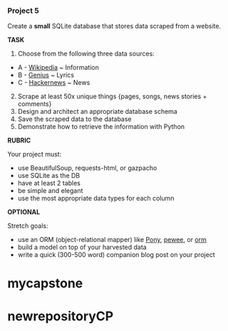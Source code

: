 ### Project 5

Create a **small** SQLite database that stores data scraped from a website.



**TASK**

1. Choose from the following three data sources:

- A - [Wikipedia](https://www.wikipedia.org/) ~ Information
- B - [Genius](https://genius.com/) ~ Lyrics
- C - [Hackernews](https://news.ycombinator.com/news) ~ News

2. Scrape at least 50x unique things {pages, songs, news stories + comments}
3. Design and architect an appropriate database schema
4. Save the scraped data to the database
5. Demonstrate how to retrieve the information with Python



**RUBRIC**

Your project must:

- use BeautifulSoup, requests-html, or gazpacho
- use SQLite as the DB
- have at least 2 tables
- be simple and elegant
- use the most appropriate data types for each column



**OPTIONAL**

Stretch goals:

- use an ORM (object-relational mapper) like [Pony](https://ponyorm.org/), [pewee](http://docs.peewee-orm.com/en/latest/), or [orm](https://github.com/encode/orm)
- build a model on top of your harvested data
- write a quick (300-500 word) companion blog post on your project
# mycapstone
# newrepositoryCP
